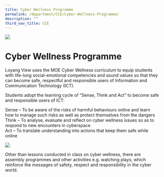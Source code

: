 ```yaml
---
title: Cyber Wellness Programme
permalink: /department/CCE/Cyber-Wellness-Programme/
description: ""
third_nav_title: CCE
---
```


![](/images/Banner.jpg)

Cyber Wellness Programme
========================

Loyang View uses the MOE Cyber Wellness curriculum to equip students with life-long social-emotional competencies and sound values so that they can become safe, respectful and responsible users of Information and Communication Technology (ICT).   
  
Students adopt the learning cycle of “Sense, Think and Act” to become safe and responsible users of ICT: 

  
Sense – To be aware of the risks of harmful behaviours online and learn how to manage such risks as well as protect themselves from the dangers   
Think – To analyse, evaluate and reflect on cyber wellness issues so as to respond to new encounters in cyberspace   
Act – To translate understanding into actions that keep them safe while online

![](/images/Cyber.png)

Other than lessons conducted in class on cyber wellness, there are assembly programmes and other activities e.g. watching plays, which reinforce the messages of safety, respect and responsibility in the cyber world.